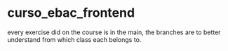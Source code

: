 # curso_ebac_frontend
every exercise did on the course is in the main, the branches are to better understand from which class each belongs to.

